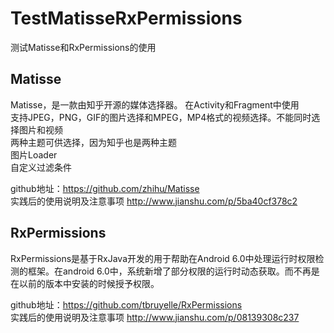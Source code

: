 # TestMatisseRxPermissions
测试Matisse和RxPermissions的使用  

## Matisse
Matisse，是一款由知乎开源的媒体选择器。
在Activity和Fragment中使用  
支持JPEG，PNG，GIF的图片选择和MPEG，MP4格式的视频选择。不能同时选择图片和视频  
两种主题可供选择，因为知乎也是两种主题  
图片Loader  
自定义过滤条件  

github地址：https://github.com/zhihu/Matisse  
实践后的使用说明及注意事项  http://www.jianshu.com/p/5ba40cf378c2

## RxPermissions
RxPermissions是基于RxJava开发的用于帮助在Android 6.0中处理运行时权限检测的框架。在android 6.0中，系统新增了部分权限的运行时动态获取。而不再是在以前的版本中安装的时候授予权限。

github地址：https://github.com/tbruyelle/RxPermissions  
实践后的使用说明及注意事项 http://www.jianshu.com/p/08139308c237
